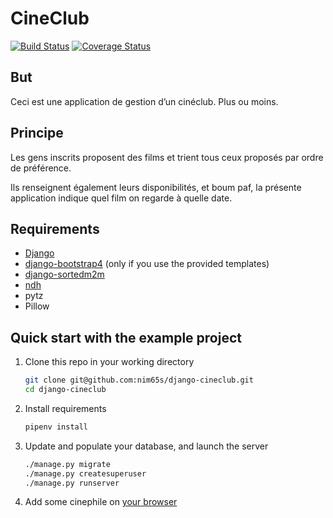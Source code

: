 # CineClub
[![Build Status](https://travis-ci.org/nim65s/django-cineclub.svg?branch=master)](https://travis-ci.org/nim65s/django-cineclub)
[![Coverage Status](https://coveralls.io/repos/github/nim65s/django-cineclub/badge.svg?branch=master)](https://coveralls.io/github/nim65s/django-cineclub?branch=master)

## But
Ceci est une application de gestion d’un cinéclub. Plus ou moins.

## Principe
Les gens inscrits proposent des films et trient tous ceux proposés par ordre de préférence.

Ils renseignent également leurs disponibilités, et boum paf, la présente application indique quel film on regarde à quelle date.

## Requirements

* [Django](https://www.djangoproject.com/)
* [django-bootstrap4](https://github.com/zostera/django-bootstrap4) (only if you use the provided templates)
* [django-sortedm2m](https://github.com/jazzband/django-sortedm2m)
* [ndh](https://github.com/nim65s/ndh)
* pytz
* Pillow

## Quick start with the example project

1. Clone this repo in your working directory

    ```bash
    git clone git@github.com:nim65s/django-cineclub.git
    cd django-cineclub
    ```

2. Install requirements

    ```bash
    pipenv install
    ```

3. Update and populate your database, and launch the server

    ```bash
    ./manage.py migrate
    ./manage.py createsuperuser
    ./manage.py runserver
    ```

4. Add some cinephile on [your browser](http://localhost:8000/admin/cine/cinephile/add/)
